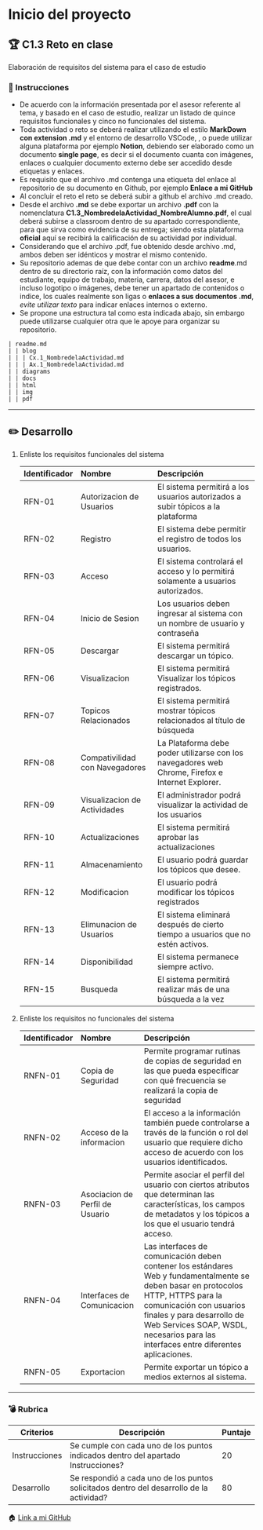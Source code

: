 # Inicio del proyecto

## :trophy: C1.3 Reto en clase

Elaboración de requisitos del sistema para el caso de estudio

### :blue_book: Instrucciones

- De acuerdo con la información presentada por el asesor referente al tema, y basado en el caso de estudio, realizar un listado de quince requisitos funcionales y cinco no funcionales del sistema.
- Toda actividad o reto se deberá realizar utilizando el estilo **MarkDown con extension .md** y el entorno de desarrollo VSCode, , o puede utilizar alguna plataforma por ejemplo **Notion**, debiendo ser elaborado como un documento **single page**, es decir si el documento cuanta con imágenes, enlaces o cualquier documento externo debe ser accedido desde etiquetas y enlaces.
- Es requisito que el archivo .md contenga una etiqueta del enlace al repositorio de su documento en Github, por ejemplo **Enlace a mi GitHub**
- Al concluir el reto el reto se deberá subir a github el archivo .md creado.
- Desde el archivo **.md** se debe exportar un archivo **.pdf** con la nomenclatura **C1.3_NombredelaActividad_NombreAlumno.pdf**, el cual deberá subirse a classroom dentro de su apartado correspondiente, para que sirva como evidencia de su entrega; siendo esta plataforma **oficial** aquí se recibirá la calificación de su actividad por individual.
- Considerando que el archivo .pdf, fue obtenido desde archivo .md, ambos deben ser idénticos y mostrar el mismo contenido.
- Su repositorio ademas de que debe contar con un archivo **readme**.md dentro de su directorio raíz, con la información como datos del estudiante, equipo de trabajo, materia, carrera, datos del asesor, e incluso logotipo o imágenes, debe tener un apartado de contenidos o indice, los cuales realmente son ligas o **enlaces a sus documentos .md**, _evite utilizar texto_ para indicar enlaces internos o externo.
- Se propone una estructura tal como esta indicada abajo, sin embargo puede utilizarse cualquier otra que le apoye para organizar su repositorio.

```
| readme.md
| | blog
| | | Cx.1_NombredelaActividad.md
| | | Ax.1_NombredelaActividad.md
| | diagrams
| | docs
| | html
| | img
| | pdf    
```

___

## :pencil2: Desarrollo

1. Enliste los requisitos funcionales del sistema
   
    Identificador | Nombre | Descripción
    :--|:--|:--
    RFN-01|Autorizacion de Usuarios|El sistema permitirá a los usuarios autorizados a subir tópicos a la plataforma
    RFN-02|Registro|El sistema debe permitir el registro de todos los usuarios.
    RFN-03|Acceso|El sistema controlará el acceso y lo permitirá solamente a usuarios autorizados.
    RFN-04|Inicio de Sesion|Los usuarios deben ingresar al sistema con un nombre de usuario y contraseña
    RFN-05|Descargar|El sistema permitirá descargar un tópico.
    RFN-06|Visualizacion|El sistema permitirá Visualizar los tópicos registrados.
    RFN-07|Topicos Relacionados|El sistema permitirá mostrar tópicos relacionados al título de búsqueda
    RFN-08|Compativilidad con Navegadores|La Plataforma debe poder utilizarse con los navegadores web Chrome, Firefox e Internet Explorer.
    RFN-09|Visualizacion de Actividades|El administrador podrá visualizar la actividad de los usuarios
    RFN-10|Actualizaciones|El sistema permitirá aprobar las actualizaciones
    RFN-11|Almacenamiento|El usuario podrá guardar los tópicos que desee.
    RFN-12|Modificacion|El usuario podrá modificar los tópicos registrados 
    RFN-13|Elimunacion de Usuarios|El sistema eliminará después de cierto tiempo a usuarios que no estén activos.
    RFN-14|Disponibilidad|El sistema permanece siempre activo.
    RFN-15|Busqueda|El sistema permitirá realizar más de una búsqueda a la vez
 
2. Enliste los requisitos no funcionales del sistema
   
    Identificador | Nombre | Descripción
    :--|:--|:--
    RNFN-01|Copia de Seguridad|Permite programar rutinas de copias de seguridad en las que pueda especificar con qué frecuencia se realizará la copia de seguridad
    RNFN-02|Acceso de la informacion|El acceso a la información también puede controlarse a través de la función o rol del usuario que requiere dicho acceso de acuerdo con los usuarios identificados.
    RNFN-03|Asociacion de Perfil de Usuario|Permite asociar el perfil del usuario con ciertos atributos que determinan las características, los campos de metadatos y los tópicos a los que el usuario tendrá acceso.
    RNFN-04|Interfaces de Comunicacion|Las interfaces de comunicación deben contener los estándares Web y fundamentalmente se deben basar en protocolos HTTP, HTTPS para la comunicación con usuarios finales y para desarrollo de Web Services SOAP, WSDL, necesarios para las interfaces entre diferentes aplicaciones. 
    RNFN-05|Exportacion|Permite exportar un tópico a medios externos al sistema.

___

### :bomb: Rubrica

| Criterios     | Descripción                                                                                  | Puntaje |
| ------------- | -------------------------------------------------------------------------------------------- | ------- |
| Instrucciones | Se cumple con cada uno de los puntos indicados dentro del apartado Instrucciones?            | 20 |
| Desarrollo    | Se respondió a cada uno de los puntos solicitados dentro del desarrollo de la actividad?     | 80      |

:house: [Link a mi GitHub ](https://github.com/GuillermoSoria97/Analisis_Avanzado_de_Software)